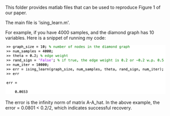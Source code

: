 This folder provides matlab files that can be used to reproduce Figure 1 of our paper.

The main file is 'ising_learn.m'.

For example, if you have 4000 samples, and the diamond graph has 10 variables. Here is a snippet of running my code:

![ising_run](https://github.com/wushanshan/GraphLearn/blob/master/IsingModel/ising_run.png)

The error is the infinity norm of matrix A-A_hat. In the above example, the error = 0.0801 < 0.2/2, which indicates successful recovery.
